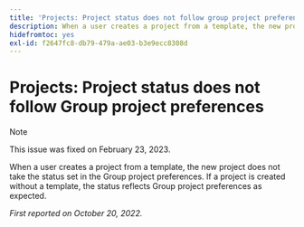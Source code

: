 ```yaml
---
title: 'Projects: Project status does not follow group project preferences'
description: When a user creates a project from a template, the new project does not take the status set in the Group project preferences. If a project is created without a template, the status reflects Group project preferences as expected.
hidefromtoc: yes
exl-id: f2647fc8-db79-479a-ae03-b3e9ecc8308d
---
```

# Projects: Project status does not follow Group project preferences

>[!NOTE]
>
>This issue was fixed on February 23, 2023.

When a user creates a project from a template, the new project does not take the status set in the Group project preferences. If a project is created without a template, the status reflects Group project preferences as expected.

_First reported on October 20, 2022._
